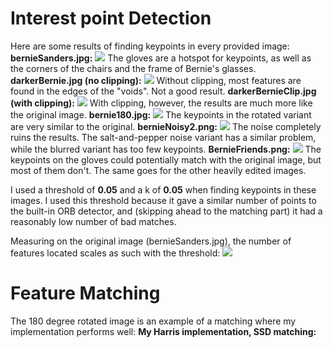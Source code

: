 # Interest point Detection
Here are some results of finding keypoints in every provided image:
**bernieSanders.jpg:**
![](bernieSanders.jpg)
The gloves are a hotspot for keypoints, as well as the corners of the chairs and the frame of Bernie's glasses.
**darkerBernie.jpg (no clipping):**
![](darkerBernie.jpg)
Without clipping, most features are found in the edges of the "voids". Not a good result.
**darkerBernieClip.jpg (with clipping):**
![](darkerBernieClip.jpg)
With clipping, however, the results are much more like the original image.
**bernie180.jpg:**
![](bernie180.jpg)
The keypoints in the rotated variant are very similar to the original.
**bernieNoisy2.png:**
![](bernieNoisy2.png)
The noise completely ruins the results. The salt-and-pepper noise variant has a similar problem, while the blurred variant has too few keypoints.
**BernieFriends.png:**
![](BernieFriends.png)
The keypoints on the gloves could potentially match with the original image, but most of them don't. The same goes for the other heavily edited images.

I used a threshold of **0.05** and a k of **0.05** when finding keypoints in these images. I used this threshold because it gave a similar number of points to the built-in ORB detector, and (skipping ahead to the matching part) it had a reasonably low number of bad matches.

Measuring on the original image (bernieSanders.jpg), the number of features located scales as such with the threshold:
![](Features%20detected%20at%20certain%20thresholds.png)
# Feature Matching
The 180 degree rotated image is an example of a matching where my implementation performs well:
**My Harris implementation, SSD matching:**
